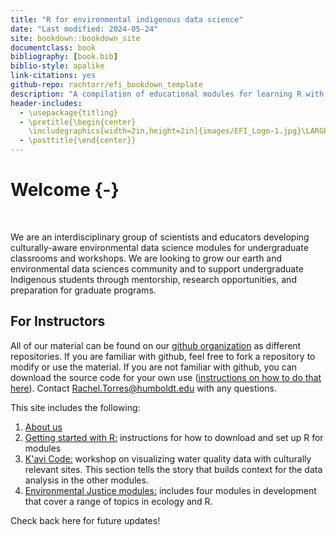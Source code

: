 ```yaml
--- 
title: "R for environmental indigenous data science"
date: "Last modified: 2024-05-24"
site: bookdown::bookdown_site
documentclass: book
bibliography: [book.bib]
biblio-style: apalike
link-citations: yes
github-repo: rachtorr/efi_bookdown_template
description: "A compilation of educational modules for learning R with environmental data "
header-includes:
  - \usepackage{titling}
  - \pretitle{\begin{center}
    \includegraphics[width=2in,height=2in]{images/EFI_Logo-1.jpg}\LARGE\\}
  - \posttitle{\end{center}}
---
```




# Welcome {-}

<div class="header-photo"></div>

</br> 

We are an interdisciplinary group of scientists and educators developing culturally-aware environmental data science modules for undergraduate classrooms and workshops. We are looking to grow our earth and environmental data sciences community and to support undergraduate Indigenous students through mentorship, research opportunities, and preparation for graduate programs.  

## For Instructors 

All of our material can be found on our [github organization](https://github.com/IndigenousEnvDataSci) as different repositories. If you are familiar with github, feel free to fork a repository to modify or use the material. If you are not familiar with github, you can download the source code for your own use ([instructions on how to do that here](https://docs.github.com/en/get-started/start-your-journey/downloading-files-from-github)). Contact Rachel.Torres@humboldt.edu with any questions.

This site includes the following: 

1. [About us](#about-section)
2. [Getting started with R:](#R-section) instructions for how to download and set up R for modules
3. [K'avi Code:](#water-section) workshop on visualizing water quality data with culturally relevant sites. This section tells the story that builds context for the data analysis in the other modules. 
4. [Environmental Justice modules:](#EJ-section) includes four modules in development that cover a range of topics in ecology and R. 

Check back here for future updates! 
